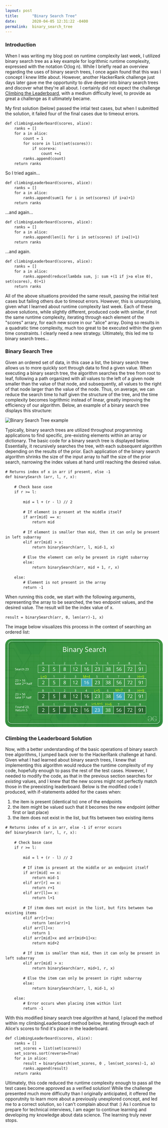```yaml
---
layout: post
title:      "Binary Search Tree"
date:       2020-04-05 12:31:22 -0400
permalink:  binary_search_tree
---
```



### Introduction

When I was writing my blog post on runtime complexity last week, I utilized binary search tree as a key example for logrithmic runtime complexity, expressed with the notation O(log n). While I briefly read an overview regarding the uses of binary search trees, I once again found that this was I concept I knew little about. However, another HackerRank challenge just days later gave me the opportunity to dive deeper into binary search trees and discover what they're all about. I certainly did not expect the challenge [Climbing the Leaderboard](https://www.hackerrank.com/challenges/climbing-the-leaderboard/problem), with a medium difficulty level, to provide as great a challenge as it ultimately became.

My first solution (below) passed the intial test cases, but when I submitted the solution, it failed four of the final cases due to timeout errors.

```
def climbingLeaderboard(scores, alice):
    ranks = []
    for a in alice:
        count = 1
        for score in list(set(scores)):
            if score>a:
                count +=1
        ranks.append(count)
    return ranks
```

So I tried again...

```
def climbingLeaderboard(scores, alice):
    ranks = []
    for a in alice: 
        ranks.append(sum(1 for i in set(scores) if i>a)+1)
    return ranks
```

...and again...

```
def climbingLeaderboard(scores, alice):
    ranks = []
    for a in alice:
        ranks.append(len([i for i in set(scores) if i>a])+1)
    return ranks
```

...and again.

```
def climbingLeaderboard(scores, alice):
    ranks = []
    for a in alice:
        ranks.append(reduce(lambda sum, j: sum +(1 if j>a else 0), set(scores), 0)+1)
    return ranks
```

All of the above situations provided the same result, passing the initial test cases but failing others due to timeout errors. However, this is unsurprising, given what I learned about runtime complexity last week. Each of these above solutions, while slightly different, produced code with similar, if not the same runtime complexity, iterating through each element of the "scores" arrary, for each new score in our "alice" array. Doing so results in a quadratic time complexity, much too great to be executed within the given time constraints. I clearly need a new strategy. Ultimately, this led me to binary search trees...

### Binary Search Tree

Given an ordered set of data, in this case a list, the binary search tree allows us to more quickly sort through data to find a given value. When executing a binary search tree, the algorithm searches the tree from root to leaf, following a path organized with all values to the left of a given node smaller than the value of that node, and subsequently, all values to the right of that node larger than the value of the node. Thus, on average, we can reduce the search time to half given the structure of the tree, and the time complexity becomes logrithmic instead of linear, greatly improving the efficiency of our algorithm. Below, an example of a binary search tree displays this structure:

![Binary Search Tree example](https://upload.wikimedia.org/wikipedia/commons/thumb/d/da/Binary_search_tree.svg/800px-Binary_search_tree.svg.png)

Typically, binary search trees are utilized throughout programming applications to find specific, pre-existing elements within an array or dictionary. The basic code for a binary search tree is displayed below. Essentially, it recursively searches the tree, with each subsequent algorithm depending on the results of the prior. Each application of the binary search algorithm shrinks the size of the input array to half the size of the prior search, narrowing the index values at hand until reaching the desired value.

```
# Returns index of x in arr if present, else -1 
def binarySearch (arr, l, r, x): 
  
    # Check base case 
    if r >= l: 
  
        mid = l + (r - l) // 2
  
        # If element is present at the middle itself 
        if arr[mid] == x: 
            return mid 
          
        # If element is smaller than mid, then it can only be present in left subarray 
        elif arr[mid] > x: 
            return binarySearch(arr, l, mid-1, x) 
  
        # Else the element can only be present in right subarray 
        else: 
            return binarySearch(arr, mid + 1, r, x) 
  
    else: 
        # Element is not present in the array 
        return -1
```

When running this code, we start with the following arguments, representing the array to be searched, the two endpoint values, and the desired value. The result will be the index value of x.

```
result = binarySearch(arr, 0, len(arr)-1, x) 
```

The image below visualizes this process in the context of searching an ordered list:

![Finding a Value via Binary Search](https://github.com/huntersapienza/Blogging/blob/master/Binary%20Search%20Tree/Binary-Search.png?raw=true)

### Climbing the Leaderboard Solution

Now, with a better understanding of the basic operations of binary search tree algorithms, I jumped back over to the HackerRank challenge at hand. Given what I had learned about binary search trees, I knew that implementing this algorithm would reduce the runtime complexity of my code, hopefully enough to pass the rest of the test cases. However, I needed to modify the code, as that in the previous section searches for *existing* values, and I knew that the new scores might not perfectly match those in the preexisting leaderboard. Below is the modified code I produced, with if-statements added for the cases when:
1. the item is present (identical to) one of the endpoints
2. the item might be valued such that it becomes the new endpoint (either first or last place)
3. the item does not exist in the list, but fits between two existing items

```
# Returns index of x in arr, else -1 if error occurs
def binarySearch (arr, l, r, x): 
  
    # Check base case 
    if r >= l: 
  
        mid = l + (r - l) // 2
  
        # If item is present at the middle or an endpoint itself 
        if arr[mid] == x: 
            return mid-1
        elif arr[r] == x:
            return r+1
        elif arr[l]== x:
            return l+1
        
        # If item does not exist in the list, but fits between two existing items
        elif arr[r]>x:
            return len(arr)+1
        elif arr[l]<x:
            return 1
        elif arr[mid]>x and arr[mid+1]<x:
            return mid+2
          
        # If item is smaller than mid, then it can only be present in left subarray 
        elif arr[mid] > x: 
            return binarySearch(arr, mid+1, r, x) 
  
        # Else the item can only be present in right subarray 
        else: 
            return binarySearch(arr, l, mid-1, x) 
  
    else: 
        # Error occurs when placing item within list 
        return -1 
```

With this modified binary search tree algorithm at hand, I placed the method within my climbingLeaderboard method below, iterating through each of Alice's scores to find it's place in the leaderboard.

```
def climbingLeaderboard(scores, alice):
    ranks = []
    set_scores = list(set(scores))
    set_scores.sort(reverse=True)
    for a in alice:
        result = binarySearch(set_scores, 0 , len(set_scores)-1, a)
        ranks.append(result)
    return ranks
```

Ultimately, this code reduced the runtime complexity enough to pass all the test cases become approved as a verified solution! While the challenge presented much more difficulty than I originally anticipated, it offered the opporutnity to learn more about a previously unexplored concept, and led me to a correct solution, so I can't complain about that :) As I continue to prepare for technical interviews, I am eager to continue learning and developing my knowledge about data science. The learning truly never stops.
